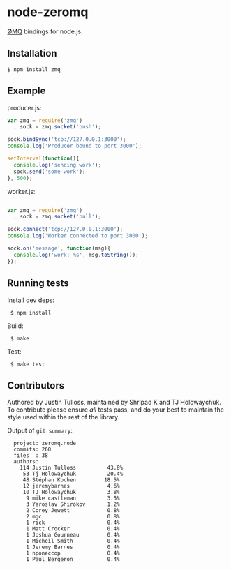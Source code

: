 # node-zeromq

  [ØMQ](http://www.zeromq.org/) bindings for node.js.

## Installation

    $ npm install zmq

## Example

producer.js:

```js
var zmq = require('zmq')
  , sock = zmq.socket('push');

sock.bindSync('tcp://127.0.0.1:3000');
console.log('Producer bound to port 3000');

setInterval(function(){
  console.log('sending work');
  sock.send('some work');
}, 500);
```

worker.js:

```js

var zmq = require('zmq')
  , sock = zmq.socket('pull');

sock.connect('tcp://127.0.0.1:3000');
console.log('Worker connected to port 3000');

sock.on('message', function(msg){
  console.log('work: %s', msg.toString());
});
```

## Running tests

  Install dev deps:

     $ npm install

  Build:

     $ make

  Test:

     $ make test

## Contributors

 Authored by Justin Tulloss, maintained by Shripad K and TJ Holowaychuk. To contribute please ensure _all_ tests pass, and do your best to maintain the style used within the rest of the library.

 Output of `git summary`:

      project: zeromq.node
      commits: 260
      files  : 38
      authors: 
        114 Justin Tulloss          43.8%
         53 Tj Holowaychuk          20.4%
         48 Stéphan Kochen         18.5%
         12 jeremybarnes            4.6%
         10 TJ Holowaychuk          3.8%
          9 mike castleman          3.5%
          3 Yaroslav Shirokov       1.2%
          2 Corey Jewett            0.8%
          2 mgc                     0.8%
          1 rick                    0.4%
          1 Matt Crocker            0.4%
          1 Joshua Gourneau         0.4%
          1 Micheil Smith           0.4%
          1 Jeremy Barnes           0.4%
          1 nponeccop               0.4%
          1 Paul Bergeron           0.4%

